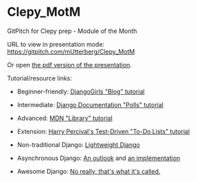 # Clepy_MotM
GitPitch for Clepy prep - Module of the Month

URL to view in presentation mode: https://gitpitch.com/mUtterberg/Clepy_MotM

Or open [the pdf version of the presentation](MotM_Django.pdf).

Tutorial/resource links:

* Beginner-friendly: [DjangoGirls "Blog" tutorial](https://tutorial.djangogirls.org/)

* Intermediate: [Django Documentation "Polls" tutorial](https://docs.djangoproject.com/en/2.1/intro/)

* Advanced: [MDN "Library" tutorial](https://developer.mozilla.org/en-US/docs/Learn/Server-side/Django/Tutorial_local_library_website)

* Extension: [Harry Percival's Test-Driven "To-Do Lists" tutorial](https://www.obeythetestinggoat.com/pages/book.html)

* Non-traditional Django: [Lightweight Django](https://github.com/lightweightdjango)

* Asynchronous Django: [An outlook](https://www.aeracode.org/2018/06/04/django-async-roadmap/) and [an implementation](https://realpython.com/asynchronous-tasks-with-django-and-celery/)

* Awesome Django: [No really, that's what it's called.](http://awesome-django.com/)
